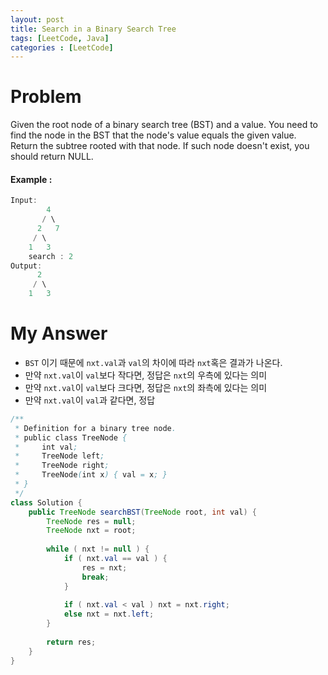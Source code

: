 ```yaml
---
layout: post
title: Search in a Binary Search Tree
tags: [LeetCode, Java]
categories : [LeetCode]
---
```


# Problem

Given the root node of a binary search tree (BST) and a value. You need to find the node in the BST that the node's value equals the given value. Return the subtree rooted with that node. If such node doesn't exist, you should return NULL.

#### Example :

```swift
Input: 
        4
       / \
      2   7
     / \
    1   3
    search : 2
Output: 
      2     
     / \   
    1   3
```

# My Answer

* `BST` 이기 때문에 `nxt.val`과 `val`의 차이에 따라 `nxt`혹은 결과가 나온다.
* 만약 `nxt.val`이 `val`보다 작다면, 정답은 `nxt`의 우측에 있다는 의미
* 만약 `nxt.val`이 `val`보다 크다면, 정답은 `nxt`의 좌측에 있다는 의미
* 만약 `nxt.val`이 `val`과 같다면, 정답
  
```java
/**
 * Definition for a binary tree node.
 * public class TreeNode {
 *     int val;
 *     TreeNode left;
 *     TreeNode right;
 *     TreeNode(int x) { val = x; }
 * }
 */
class Solution {
    public TreeNode searchBST(TreeNode root, int val) {
        TreeNode res = null;
        TreeNode nxt = root;
        
        while ( nxt != null ) {
            if ( nxt.val == val ) {
                res = nxt;
                break;
            }    
            
            if ( nxt.val < val ) nxt = nxt.right;
            else nxt = nxt.left;
        }
        
        return res;
    }
}
```

